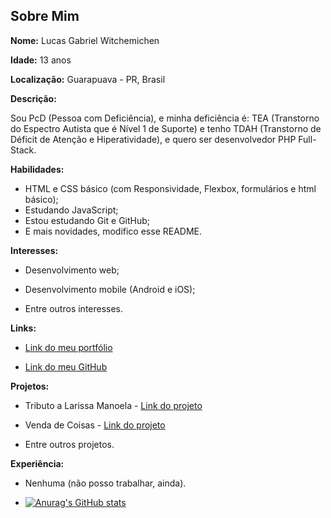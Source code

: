## Sobre Mim

**Nome:** Lucas Gabriel Witchemichen

**Idade:** 13 anos

**Localização:** Guarapuava - PR, Brasil

**Descrição:**

Sou PcD (Pessoa com Deficiência), e minha deficiência é: TEA (Transtorno do Espectro Autista que é Nível 1 de Suporte) e tenho TDAH (Transtorno de Déficit de Atenção e Hiperatividade), e quero ser desenvolvedor PHP Full-Stack.

**Habilidades:**

* HTML e CSS básico (com Responsividade, Flexbox, formulários e html básico);
* Estudando JavaScript;
* Estou estudando Git e GitHub;
* E mais novidades, modifico esse README.

**Interesses:**

* Desenvolvimento web;

* Desenvolvimento mobile (Android e iOS);

* Entre outros interesses.

**Links:**

* [Link do meu portfólio](https://lucasgabwi-portfolio.vercel.app)

* [Link do meu GitHub](https://github.com/lucasgabwi)

**Projetos:**

* Tributo a Larissa Manoela - [Link do projeto](https://github.com/lucasgabwi/TributoaLarissaManoela)

* Venda de Coisas - [Link do projeto](https://github.com/lucasgabwi/Venda-de-Coisas-HTML-CSS)

* Entre outros projetos.

**Experiência:**

* Nenhuma (não posso trabalhar, ainda).

* [![Anurag's GitHub stats](https://github-readme-stats.vercel.app/api?username=lucasgabwi)](https://github.com/anuraghazra/github-readme-stats)
